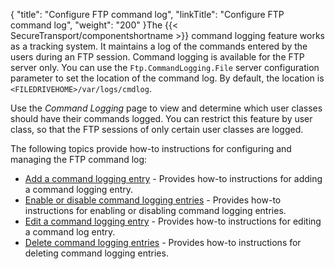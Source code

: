 {
    "title": "Configure FTP command log",
    "linkTitle": "Configure FTP command log",
    "weight": "200"
}The {{< SecureTransport/componentshortname  >}} command logging feature works as a tracking system. It maintains a log of the commands entered by the users during an FTP session. Command logging is available for the FTP server only. You can use the `Ftp.CommandLogging.File` server configuration parameter to set the location of the command log. By default, the location is `<FILEDRIVEHOME>/var/logs/cmdlog`.

Use the *Command Logging* page to view and determine which user classes should have their commands logged. You can restrict this feature by user class, so that the FTP sessions of only certain user classes are logged.

The following topics provide how-to instructions for configuring and managing the FTP command log:

-   <a href="t_st_add_command_logging_entry" class="MCXref xref">Add a command logging entry</a> - Provides how-to instructions for adding a command logging entry.
-   <a href="t_st_enable_disable_command_logging_entries" class="MCXref xref">Enable or disable command logging entries</a> - Provides how-to instructions for enabling or disabling command logging entries.
-   <a href="t_st_edit_command_logging_entry" class="MCXref xref">Edit a command logging entry</a> - Provides how-to instructions for editing a command log entry.
-   <a href="t_st_delete_command_logging_entries" class="MCXref xref">Delete command logging entries</a> - Provides how-to instructions for deleting command logging entries.
